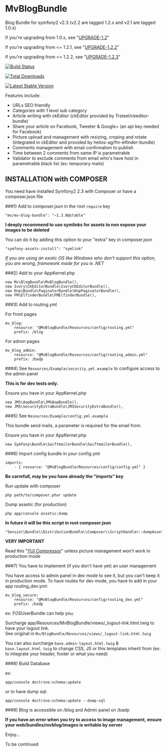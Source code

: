MvBlogBundle
============

Blog Bundle for symfony2 v2.3 (v2.2 are tagged 1.2.x and v2.1 are tagged 1.0.x)

If you're upgrading from 1.0.x, see "[UPGRADE-1.2](https://github.com/phpmike/MvBlogBundle/blob/master/Resources/Doc/UPGRADE-1.2.markdown)"

If you're upgrading from <= 1.2.1, see "[UPGRADE-1.2.2](https://github.com/phpmike/MvBlogBundle/blob/master/Resources/Doc/UPGRADE-1.2.2.markdown)"

If you're upgrading from <= 1.2.2, see "[UPGRADE-1.2.3](https://github.com/phpmike/MvBlogBundle/blob/master/Resources/Doc/UPGRADE-1.2.3.markdown)"

[![Build Status](https://secure.travis-ci.org/phpmike/MvBlogBundle.png)](http://travis-ci.org/phpmike/MvBlogBundle)

[![Total Downloads](https://poser.pugx.org/mv/mv-blog-bundle/d/total.png)](https://packagist.org/packages/mv/mv-blog-bundle)

[![Latest Stable Version](https://poser.pugx.org/mv/mv-blog-bundle/version.png)](https://packagist.org/packages/mv/mv-blog-bundle)

Features include:

- URLs SEO friendly
- Categories with 1 level sub category
- Article writing with ckEditor (ckEditor provided by Trsteel/ckeditor-bundle)
- Share your article on Facebook, Tweeter & Google+ (an api key needed for Facebook)
- Picture upload and management with resizing, croping and rotate (integrated in ckEditor and provided by helios-ag/fm-elfinder-bundle)
- Comments management with email confirmation to publish
- Time between 2 comments from same IP is parametrable
- Validator to exclude comments from email who's have host in parametrable black list (ex: temporary mails)

INSTALLATION with COMPOSER
--------------------------

You need have installed Symfony2 2.3 with Composer or have a composer.json file

###1)  Add to composer.json in the root `require` key  

    "mv/mv-blog-bundle": "~1.3.0@stable"

**I deeply recommend to use symlinks for assets to non expose your images to be deleted**

You can do it by adding this option to your "extra" key in composer.json

    "symfony-assets-install": "symlink"

*If you are using an exotic OS like Windows who don't support this option, you are wrong, framework made for you is .NET*

###2)  Add to your AppKernel.php

    new Mv\BlogBundle\MvBlogBundle(),
    new Ivory\CKEditorBundle\IvoryCKEditorBundle(),
    new Knp\Bundle\PaginatorBundle\KnpPaginatorBundle(),
    new FM\ElfinderBundle\FMElfinderBundle(),

###3)  Add to routing.yml

For front pages

    mv_blog:
        resource: "@MvBlogBundle/Resources/config/routing.yml"
        prefix: /blog

For admin pages

    mv_blog_admin:
        resource: "@MvBlogBundle/Resources/config/routing_admin.yml"
        prefix: /badp

###4)  See `Resources/Example/security.yml.example` to configure access to the admin panel

**This is for dev tests only.**

Ensure you have in your AppKernel.php

    new JMS\AopBundle\JMSAopBundle(),
    new JMS\SecurityExtraBundle\JMSSecurityExtraBundle(),

###5)  See `Resources/Example/config.yml.example`

This bundle send mails, a parameter is required for the email from.

Ensure you have in your AppKernel.php

    new Symfony\Bundle\SwiftmailerBundle\SwiftmailerBundle(),

###6)  Import config bundle in your config.yml

    imports:
        - { resource: "@MvBlogBundle/Resources/config/config.yml" }

**Be carrefull, may be you have already the "imports" key**

Run update with composer

    php path/to/composer.phar update

Dump assetic (for production)
    
    php app/console assetic:dump

**In future it will be this script in root composer.json**

    "Sensio\\Bundle\\DistributionBundle\\Composer\\ScriptHandler::dumpAssetic"

**VERY IMPORTANT**

Read this "[YUI Compressor](http://symfony.com/doc/current/cookbook/assetic/yuicompressor.html)" unless picture management won't work in production mode

###7)  You have to implement (if you don't have yet) an user management

You have access to admin panel in dev mode to see it, but you can't keep it in production mode.
To have routes for dev mode, you have to add in your app routing_dev.yml:

    mv_blog_secure:
        resource: "@MvBlogBundle/Resources/config/routing_dev.yml"
        prefix: /badp

ex: FOSUserBundle can help you.

Surcharge app/Resources/MvBlogBundle/views/_logout-link.html.twig to have your logout link.  
See original in `Mv/BlogBundle/Resources/views/_logout-link.html.twig`

You can also surcharge `base.admin-layout.html.twig` & `base.layout.html.twig` to change CSS, JS or this templates inherit from (ex: to integrate your header, footer or what you need)

###8)  Build Database

ex:

    app/console doctrine:schema:update

or to have dump sql:

    app/console doctrine:schema:update --dump-sql

###9)  Blog is accessible on /blog and Admin panel on /badp

**If you have an error when you try to access to image management, ensure your web/bundles/mvblog/images is writable by server**

Enjoy...

To be continued